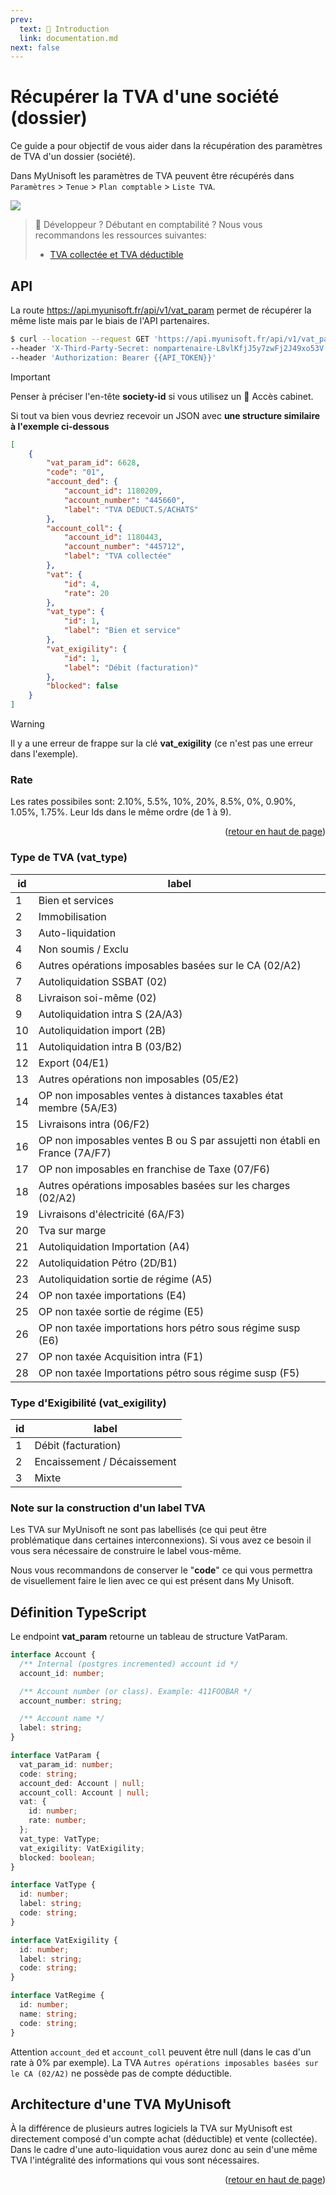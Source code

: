 ```yaml
---
prev:
  text: 🐤 Introduction
  link: documentation.md
next: false
---
```


<span id="readme-top"></span>

# Récupérer la TVA d'une société (dossier)
Ce guide a pour objectif de vous aider dans la récupération des paramètres de TVA d'un dossier (société).

Dans MyUnisoft les paramètres de TVA peuvent être récupérés dans `Paramètres` > `Tenue` > `Plan comptable` > `Liste TVA`.

![](../../images/liste_tva.PNG)

> 🐤 Développeur ? Débutant en comptabilité ? Nous vous recommandons les ressources suivantes:
> - [TVA collectée et TVA déductible](https://intia.fr/fr/ressources/lexique/tva-collectee-et-tva-deductible/)

## API

La route https://api.myunisoft.fr/api/v1/vat_param permet de récupérer la même liste mais par le biais de l'API partenaires.

```bash
$ curl --location --request GET 'https://api.myunisoft.fr/api/v1/vat_param' \
--header 'X-Third-Party-Secret: nompartenaire-L8vlKfjJ5y7zwFj2J49xo53V' \
--header 'Authorization: Bearer {{API_TOKEN}}'
```

> [!IMPORTANT]
> Penser à préciser l'en-tête **society-id** si vous utilisez un 🔹 Accès cabinet.

Si tout va bien vous devriez recevoir un JSON avec **une structure similaire à l'exemple ci-dessous**
```json
[
    {
        "vat_param_id": 6628,
        "code": "01",
        "account_ded": {
            "account_id": 1180209,
            "account_number": "445660",
            "label": "TVA DEDUCT.S/ACHATS"
        },
        "account_coll": {
            "account_id": 1180443,
            "account_number": "445712",
            "label": "TVA collectée"
        },
        "vat": {
            "id": 4,
            "rate": 20
        },
        "vat_type": {
            "id": 1,
            "label": "Bien et service"
        },
        "vat_exigility": {
            "id": 1,
            "label": "Débit (facturation)"
        },
        "blocked": false
    }
]
```

> [!WARNING]
> Il y a une erreur de frappe sur la clé **vat_exigility** (ce n'est pas une erreur dans l'exemple).

### Rate
Les rates possibiles sont: 2.10%, 5.5%, 10%, 20%, 8.5%, 0%, 0.90%, 1.05%, 1.75%. Leur Ids dans le même ordre (de 1 à 9).

<p align="right">(<a href="#readme-top">retour en haut de page</a>)</p>

### Type de TVA (vat_type)

| id | label |
| --- | --- |
| 1 | Bien et services |
| 2 | Immobilisation |
| 3 | Auto-liquidation |
| 4 | Non soumis / Exclu |
| 6 | Autres opérations imposables basées sur le CA (02/A2) |
| 7 | Autoliquidation SSBAT (02) |
| 8 | Livraison soi-même (02) |
| 9 | Autoliquidation intra S (2A/A3) |
| 10 | Autoliquidation import (2B) |
| 11 | Autoliquidation intra B (03/B2) |
| 12 | Export (04/E1) |
| 13 | Autres opérations non imposables (05/E2) |
| 14 | OP non imposables ventes à distances taxables état membre (5A/E3) |
| 15 | Livraisons intra (06/F2) |
| 16 | OP non imposables ventes B ou S par assujetti non établi en France  (7A/F7) |
| 17 | OP non imposables en franchise de Taxe (07/F6) |
| 18 | Autres opérations imposables basées sur les charges (02/A2) |
| 19 | Livraisons d'électricité (6A/F3) |
| 20 | Tva sur marge |
| 21 | Autoliquidation Importation (A4) |
| 22 | Autoliquidation Pétro (2D/B1) |
| 23 | Autoliquidation sortie de régime (A5) |
| 24 | OP non taxée importations (E4) |
| 25 | OP non taxée sortie de régime (E5) |
| 26 | OP non taxée importations  hors pétro sous régime susp (E6) |
| 27 | OP non taxée Acquisition intra (F1) |
| 28 | OP non taxée Importations pétro sous régime susp (F5) |

### Type d'Exigibilité (vat_exigility)

| id | label |
| --- | --- |
| 1 | Débit (facturation) |
| 2 | Encaissement / Décaissement |
| 3 | Mixte |

### Note sur la construction d'un label TVA

Les TVA sur MyUnisoft ne sont pas labellisés (ce qui peut être problématique dans certaines interconnexions). Si vous avez ce besoin il vous sera nécessaire de construire le label vous-même.

Nous vous recommandons de conserver le "**code**" ce qui vous permettra de visuellement faire le lien avec ce qui est présent dans My Unisoft.

## Définition TypeScript

Le endpoint **vat_param** retourne un tableau de structure VatParam.

```ts
interface Account {
  /** Internal (postgres incremented) account id */
  account_id: number;

  /** Account number (or class). Example: 411FOOBAR */
  account_number: string;

  /** Account name */
  label: string;
}

interface VatParam { 
  vat_param_id: number;
  code: string;
  account_ded: Account | null;
  account_coll: Account | null;
  vat: {
    id: number;
    rate: number;
  };
  vat_type: VatType;
  vat_exigility: VatExigility;
  blocked: boolean;
}

interface VatType {
  id: number;
  label: string;
  code: string;
}

interface VatExigility {
  id: number;
  label: string;
  code: string;
}

interface VatRegime {
  id: number;
  name: string;
  code: string;
}
```

Attention `account_ded` et `account_coll` peuvent être null (dans le cas d'un rate à 0% par exemple). La TVA `Autres opérations imposables basées sur le CA (02/A2)` ne possède pas de compte déductible.

## Architecture d'une TVA MyUnisoft
À la différence de plusieurs autres logiciels la TVA sur MyUnisoft est directement composé d'un compte achat (déductible) et vente (collectée). Dans le cadre d'une auto-liquidation vous aurez donc au sein d'une même TVA l'intégralité des informations qui vous sont nécessaires.

<p align="right">(<a href="#readme-top">retour en haut de page</a>)</p>
